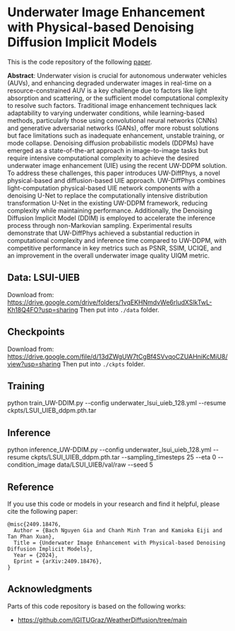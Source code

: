 # Underwater Image Enhancement with Physical-based Denoising Diffusion Implicit Models

This is the code repository of the following [paper](https://arxiv.org/abs/2409.18476).

**Abstract**: Underwater vision is crucial for autonomous underwater vehicles (AUVs), and enhancing degraded underwater images in real-time on a resource-constrained AUV is a key challenge due to factors like light absorption and scattering, or the sufficient model computational complexity to resolve such factors. Traditional image enhancement techniques lack adaptability to varying underwater conditions, while learning-based methods, particularly those using convolutional neural networks (CNNs) and generative adversarial networks (GANs), offer more robust solutions but face limitations such as inadequate enhancement, unstable training, or mode collapse. Denoising diffusion probabilistic models (DDPMs) have emerged as a state-of-the-art approach in image-to-image tasks but require intensive computational complexity to achieve the desired underwater image enhancement (UIE) using the recent UW-DDPM solution. To address these challenges, this paper introduces UW-DiffPhys, a novel physical-based and diffusion-based UIE approach. UW-DiffPhys combines light-computation physical-based UIE network components with a denoising U-Net to replace the computationally intensive distribution transformation U-Net in the existing UW-DDPM framework, reducing complexity while maintaining performance. Additionally, the Denoising Diffusion Implicit Model (DDIM) is employed to accelerate the inference process through non-Markovian sampling. Experimental results demonstrate that UW-DiffPhys achieved a substantial reduction in computational complexity and inference time compared to UW-DDPM, with competitive performance in key metrics such as PSNR, SSIM, UCIQE, and an improvement in the overall underwater image quality UIQM metric.

## Data: LSUI-UIEB
Download from: https://drive.google.com/drive/folders/1vqEKHNmdvWe6rludXSlkTwL-Kh18Q4FO?usp=sharing
Then put into `./data` folder.

## Checkpoints
Download from: https://drive.google.com/file/d/13dZWgUW7tCgBf4SVvqoCZUAHniKcMiU8/view?usp=sharing
Then put into `./ckpts` folder.

## Training
python train_UW-DDIM.py --config underwater_lsui_uieb_128.yml --resume ckpts/LSUI_UIEB_ddpm.pth.tar

## Inference
python inference_UW-DDIM.py --config underwater_lsui_uieb_128.yml --resume ckpts/LSUI_UIEB_ddpm.pth.tar --sampling_timesteps 25 --eta 0 --condition_image data/LSUI_UIEB/val/raw --seed 5


## Reference
If you use this code or models in your research and find it helpful, please cite the following paper:
```
@misc{2409.18476,
  Author = {Bach Nguyen Gia and Chanh Minh Tran and Kamioka Eiji and Tan Phan Xuan},
  Title = {Underwater Image Enhancement with Physical-based Denoising Diffusion Implicit Models},
  Year = {2024},
  Eprint = {arXiv:2409.18476},
}
```

## Acknowledgments

Parts of this code repository is based on the following works:

* https://github.com/IGITUGraz/WeatherDiffusion/tree/main
